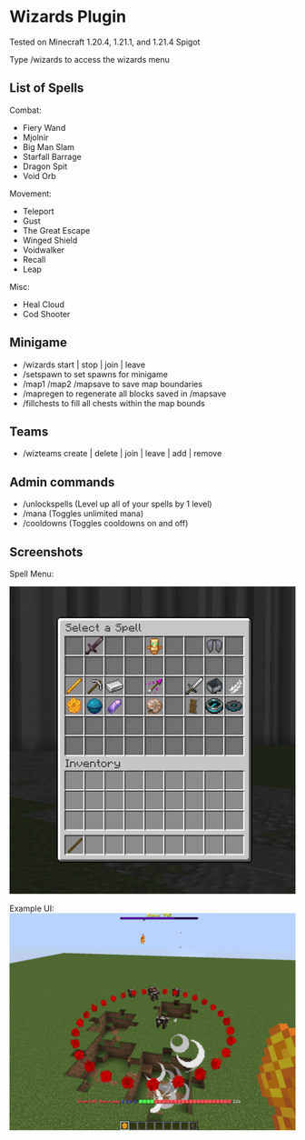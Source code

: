 # Wizards Plugin
Tested on Minecraft 1.20.4, 1.21.1, and 1.21.4 Spigot

Type /wizards to access the wizards menu    

## List of Spells
Combat:
* Fiery Wand
* Mjolnir
* Big Man Slam
* Starfall Barrage
* Dragon Spit
* Void Orb

Movement:
* Teleport
* Gust
* The Great Escape
* Winged Shield
* Voidwalker
* Recall
* Leap

Misc:
* Heal Cloud
* Cod Shooter



## Minigame
* /wizards start | stop | join | leave
* /setspawn to set spawns for minigame
* /map1 /map2 /mapsave to save map boundaries
* /mapregen to regenerate all blocks saved in /mapsave
* /fillchests to fill all chests within the map bounds

## Teams
* /wizteams create | delete | join | leave | add | remove

## Admin commands
* /unlockspells (Level up all of your spells by 1 level)
* /mana (Toggles unlimited mana)
* /cooldowns (Toggles cooldowns on and off)

## Screenshots
Spell Menu:

![Spell Menu](images/1.png)

Example UI:
![Example UI](images/3.png)
